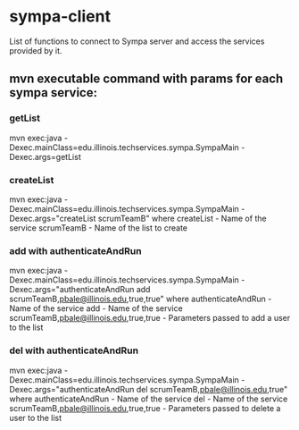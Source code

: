 # sympa-client
List of functions to connect to Sympa server and access the services provided by it.

## mvn executable command with params for each sympa service:

### getList
mvn exec:java -Dexec.mainClass=edu.illinois.techservices.sympa.SympaMain -Dexec.args=getList

### createList
mvn exec:java -Dexec.mainClass=edu.illinois.techservices.sympa.SympaMain -Dexec.args="createList scrumTeamB"
where createList - Name of the service
scrumTeamB - Name of the list to create

### add with authenticateAndRun
mvn exec:java -Dexec.mainClass=edu.illinois.techservices.sympa.SympaMain -Dexec.args="authenticateAndRun add scrumTeamB,pbale@illinois.edu,true,true"
where authenticateAndRun - Name of the service
add -  Name of the service
scrumTeamB,pbale@illinois.edu,true,true - Parameters passed to add a user to the list 

### del with authenticateAndRun
mvn exec:java -Dexec.mainClass=edu.illinois.techservices.sympa.SympaMain -Dexec.args="authenticateAndRun del scrumTeamB,pbale@illinois.edu,true"
where authenticateAndRun - Name of the service
del - Name of the service
scrumTeamB,pbale@illinois.edu,true,true - Parameters passed to delete a user to the list 



